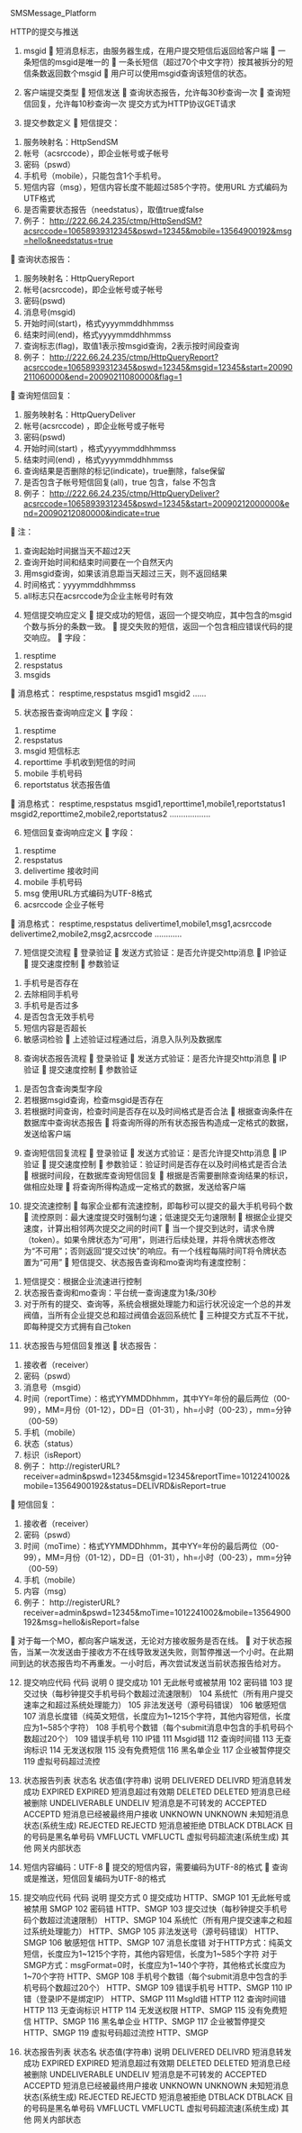 
SMSMessage_Platform

HTTP的提交与推送

1.	msgid
	短消息标志，由服务器生成，在用户提交短信后返回给客户端
	一条短信的msgid是唯一的
	一条长短信（超过70个中文字符）按其被拆分的短信条数返回数个msgid
	用户可以使用msgid查询该短信的状态。

2.	客户端提交类型
	短信发送
	查询状态报告，允许每30秒查询一次
	查询短信回复，允许每10秒查询一次
      提交方式为HTTP协议GET请求
3.	提交参数定义
	短信提交：
1)	服务映射名：HttpSendSM
2)	帐号（acsrccode），即企业帐号或子帐号
3)	密码（pswd）
4)	手机号（mobile），只能包含1个手机号。   
5)	短信内容（msg），短信内容长度不能超过585个字符。使用URL  方式编码为UTF格式
6)	是否需要状态报告（needstatus），取值true或false   
7)	例子：
http://222.66.24.235/ctmp/HttpSendSM?acsrccode=10658939312345&pswd=12345&mobile=13564900192&msg=hello&needstatus=true
			
	查询状态报告：
1)	服务映射名：HttpQueryReport
2)	帐号(acsrccode)，即企业帐号或子帐号
3)	密码(pswd)
4)	消息号(msgid)
5)	开始时间(start)，格式yyyymmddhhmmss
6)	结束时间(end)，格式yyyymmddhhmmss
7)	查询标志(flag)，取值1表示按msgid查询，2表示按时间段查询
8)	例子：
http://222.66.24.235/ctmp/HttpQueryReport?acsrccode=10658939312345&pswd=12345&msgid=12345&start=20090211060000&end=20090211080000&flag=1
				
	查询短信回复：
1)	服务映射名：HttpQueryDeliver
2)	帐号(acsrccode) ，即企业帐号或子帐号
3)	密码(pswd)
4)	开始时间(start) ，格式yyyymmddhhmmss
5)	结束时间(end) ，格式yyyymmddhhmmss
6)	查询结果是否删除的标记(indicate)，true删除，false保留
7)	是否包含子帐号短信回复(all)，true 包含，false 不包含
8)	例子：
http://222.66.24.235/ctmp/HttpQueryDeliver?acsrccode=10658939312345&pswd=12345&start=20090212000000&end=20090212080000&indicate=true

	注：
1)	查询起始时间据当天不超过2天
2)	查询开始时间和结束时间要在一个自然天内
3)	用msgid查询，如果该消息距当天超过三天，则不返回结果
4)	时间格式：yyyymmddhhmmss
5)	all标志只在acsrccode为企业主帐号时有效
		

4.	短信提交响应定义
	提交成功的短信，返回一个提交响应，其中包含的msgid个数与拆分的条数一致。
	提交失败的短信，返回一个包含相应错误代码的提交响应。
	字段：
1)	resptime
2)	respstatus
3)	msgids

	消息格式：
resptime,respstatus
msgid1
msgid2
……

5.	状态报告查询响应定义
	字段：
1)	resptime
2)	respstatus
3)	msgid      短信标志
4)	reporttime   手机收到短信的时间
5)	mobile      手机号码
6)	reportstatus  状态报告值

	消息格式： 
resptime,respstatus
msgid1,reporttime1,mobile1,reportstatus1
msgid2,reporttime2,mobile2,reportstatus2
………………

6.	短信回复查询响应定义
	字段：
1)	resptime
2)	respstatus
3)	delivertime   接收时间
4)	mobile       手机号码
5)	msg         使用URL方式编码为UTF-8格式
6)	acsrccode     企业子帐号

	消息格式：
resptime,respstatus
delivertime1,mobile1,msg1,acsrccode
delivertime2,mobile2,msg2,acsrccode
…………

7.	短信提交流程
	登录验证
	发送方式验证：是否允许提交http消息
	IP验证
	提交速度控制
	参数验证
1)	手机号是否存在
2)	去除相同手机号
3)	手机号是否过多
4)	是否包含无效手机号
5)	短信内容是否超长
6)	敏感词检验
	上述验证过程通过后，消息入队列及数据库

8.	查询状态报告流程
	登录验证
	发送方式验证：是否允许提交http消息
	IP验证
	提交速度控制
	参数验证
1)	是否包含查询类型字段
2)	若根据msgid查询，检查msgid是否存在
3)	若根据时间查询，检查时间是否存在以及时间格式是否合法
	根据查询条件在数据库中查询状态报告
	将查询所得的所有状态报告构造成一定格式的数据，发送给客户端

9.	查询短信回复流程
	登录验证
	发送方式验证：是否允许提交http消息
	IP验证
	提交速度控制
	参数验证：验证时间是否存在以及时间格式是否合法
	根据时间段，在数据库查询短信回复
	根据是否需要删除查询结果的标识，做相应处理
	将查询所得构造成一定格式的数据，发送给客户端

10.	提交流速控制
	每家企业都有流速控制，即每秒可以提交的最大手机号码个数
	流控原则：最大速度提交时强制匀速；低速提交无匀速限制
	根据企业提交速度，计算出相邻两次提交之间的时间T
	当一个提交到达时，请求令牌（token）。如果令牌状态为“可用”，则进行后续处理，并将令牌状态修改为“不可用”；否则返回“提交过快”的响应。有一个线程每隔时间T将令牌状态置为“可用”
	短信提交、状态报告查询和mo查询均有速度控制：
1)	短信提交：根据企业流速进行控制
2)	状态报告查询和mo查询：平台统一查询速度为1条/30秒
3)	对于所有的提交、查询等，系统会根据处理能力和运行状况设定一个总的并发阀值，当所有企业提交总和超过阀值会返回系统忙
	三种提交方式互不干扰，即每种提交方式拥有自己token

11.	状态报告与短信回复推送
	状态报告：
1)	接收者（receiver）
2)	密码（pswd）
3)	消息号（msgid）
4)	时间（reportTime）：格式YYMMDDhhmm，其中YY=年份的最后两位（00-99），MM=月份（01-12），DD=日（01-31），hh=小时（00-23），mm=分钟（00-59）
5)	手机（mobile）
6)	状态（status）
7)	标识（isReport）
8)	例子：
http://registerURL?receiver=admin&pswd=12345&msgid=12345&reportTime=1012241002&mobile=13564900192&status=DELIVRD&isReport=true
			
	短信回复：
1)	接收者（receiver）
2)	密码（pswd）
3)	时间（moTime）：格式YYMMDDhhmm，其中YY=年份的最后两位（00-99），MM=月份（01-12），DD=日（01-31），hh=小时（00-23），mm=分钟（00-59）
4)	手机（mobile）
5)	内容（msg）
6)	例子：
http://registerURL?receiver=admin&pswd=12345&moTime=1012241002&mobile=13564900192&msg=hello&isReport=false

	对于每一个MO，都向客户端发送，无论对方接收服务是否在线。
	对于状态报告，当某一次发送由于接收方不在线导致发送失败，则暂停推送一个小时。在此期间到达的状态报告均不再重发。一小时后，再次尝试发送当前状态报告给对方。

12.	提交响应代码
代码	说明
0	提交成功
101	无此帐号或被禁用
102	密码错
103	提交过快（每秒钟提交手机号码个数超过流速限制）
104	系统忙（所有用户提交速率之和超过系统处理能力）
105	非法发送号（源号码错误）
106	敏感短信
107	消息长度错（纯英文短信，长度应为1~1215个字符，其他内容短信，长度应为1~585个字符）
108	手机号个数错（每个submit消息中包含的手机号码个数超过20个）
109	错误手机号
110	IP错
111	Msgid错
112	查询时间错
113	无查询标识
114	无发送权限
115	没有免费短信
116	黑名单企业
117	企业被暂停提交
119	虚拟号码超过流控


13.	状态报告列表
状态名	状态值(字符串)	说明
DELIVERED	DELIVRD	短消息转发成功
EXPIRED	EXPIRED	短消息超过有效期
DELETED	DELETED	短消息已经被删除
UNDELIVERABLE	UNDELIV	短消息是不可转发的
ACCEPTED	ACCEPTD	短消息已经被最终用户接收
UNKNOWN	UNKNOWN	未知短消息状态(系统生成)
REJECTED	REJECTD	短消息被拒绝
DTBLACK	DTBLACK	目的号码是黑名单号码
VMFLUCTL	VMFLUCTL	虚拟号码超流速(系统生成)
其他		网关内部状态

14.	短信内容编码：UTF-8
	提交的短信内容，需要编码为UTF-8的格式
	查询或是推送，短信回复编码为UTF-8的格式





1.	提交响应代码
代码	说明	提交方式
0	提交成功	HTTP、SMGP
101	无此帐号或被禁用	SMGP
102	密码错	HTTP、SMGP
103	提交过快（每秒钟提交手机号码个数超过流速限制）	HTTP、SMGP
104	系统忙（所有用户提交速率之和超过系统处理能力）	HTTP、SMGP
105	非法发送号（源号码错误）	HTTP、SMGP
106	敏感短信	HTTP、SMGP
107	消息长度错
对于HTTP方式：纯英文短信，长度应为1~1215个字符，其他内容短信，长度为1~585个字符
对于SMGP方式：msgFormat=0时，长度应为1~140个字符，其他格式长度应为1~70个字符	HTTP、SMGP
108	手机号个数错（每个submit消息中包含的手机号码个数超过20个）	HTTP、SMGP
109	错误手机号	HTTP、SMGP
110	IP错（登录IP不是绑定IP）	HTTP、SMGP
111	MsgId错	HTTP
112	查询时间错	HTTP
113	无查询标识	HTTP
114	无发送权限	HTTP、SMGP
115	没有免费短信	HTTP、SMGP
116	黑名单企业	HTTP、SMGP
117	企业被暂停提交	HTTP、SMGP
119	虚拟号码超过流控	HTTP、SMGP


2.	状态报告列表
状态名	状态值(字符串)	说明
DELIVERED	DELIVRD	短消息转发成功
EXPIRED	EXPIRED	短消息超过有效期
DELETED	DELETED	短消息已经被删除
UNDELIVERABLE	UNDELIV	短消息是不可转发的
ACCEPTED	ACCEPTD	短消息已经被最终用户接收
UNKNOWN	UNKNOWN	未知短消息状态(系统生成)
REJECTED	REJECTD	短消息被拒绝
DTBLACK	DTBLACK	目的号码是黑名单号码
VMFLUCTL	VMFLUCTL	虚拟号码超流速(系统生成)
其他		网关内部状态


